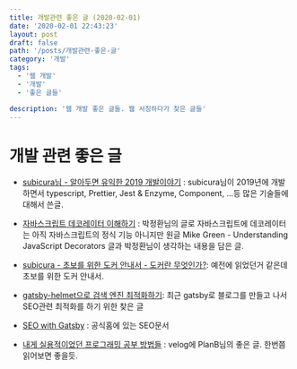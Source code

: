 ```yaml
---
title: 개발관련 좋은 글 (2020-02-01)
date: '2020-02-01 22:43:23'
layout: post
draft: false
path: '/posts/개발관련-좋은-글'
category: '개발'
tags:
  - '웹 개발'
  - '개발'
  - '좋은 글들'

description: '웹 개발 좋은 글들. 웹 서칭하다가 찾은 글들'
---
```


# 개발 관련 좋은 글

- [subicura님 - 알아두면 유익한 2019 개발이야기](https://subicura.com/2020/01/07/2019-dev-summary.html) : subicura님이 2019년에 개발하면서 typescript, Prettier, Jest & Enzyme, Component, ...등 많은 기술들에 대해서 쓴글.

- [자바스크립트 데코레이터 이해하기](https://ui.toast.com/weekly-pick/ko_20200102/) : 박정환님의 글로 자바스크립트에 데코레이터는 아직 자바스크립트의 정식 기능 아니지만 원글 Mike Green - Understanding JavaScript Decorators 글과 박정환님이 생각하는 내용을 담은 글.

- [subicura - 초보를 위한 도커 안내서 - 도커란 무엇인가?](https://subicura.com/2017/01/19/docker-guide-for-beginners-1.html): 예전에 읽었던거 같은데 초보를 위한 도커 안내서.

- [gatsby-helmet으로 검색 엔진 최적화하기](http://neok.netlify.com/Gatsby-Helmet/): 최근 gatsby로 블로그를 만들고 나서 SEO관련 최적화를 하기 위한 찾은 글

- [SEO with Gatsby](https://www.gatsbyjs.org/docs/seo/) : 공식홈에 있는 SEO문서

- [내게 실용적이었던 프로그래밍 공부 방법들](https://velog.io/@city7310/%EB%82%B4%EA%B0%80-%EA%B3%B5%EB%B6%80%ED%95%98%EB%8A%94-%EB%B0%A9%EC%8B%9D) : velog에 PlanB님의 좋은 글. 한번쯤 읽어보면 좋을듯.
